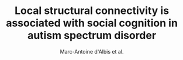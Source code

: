---
cat: gaia
subcat: ginkgo
bestof: false
author: Marc-Antoine d'Albis et al.
title: Local structural connectivity is associated with social cognition in autism spectrum disorder
journal: Brain - A Journal of Neurology
year: 2018
type: article
doi: 10.1093/brain/awy275
---